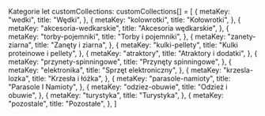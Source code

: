 Kategorie
let customCollections: customCollections[] = [
{
metaKey: "wedki",
title: "Wędki",
},
{
metaKey: "kolowrotki",
title: "Kołowrotki",
},
{
metaKey: "akcesoria-wedkarskie",
title: "Akcesoria wędkarskie",
},
{
metaKey: "torby-pojemniki",
title: "Torby i pojemniki",
},
{
metaKey: "zanety-ziarna",
title: "Zanęty i ziarna",
},
{
metaKey: "kulki-pellety",
title: "Kulki proteinowe i pellety",
},
{
metaKey: "atraktory",
title: "Atraktory i dodatki",
},
{
metaKey: "przynety-spinningowe",
title: "Przynęty spinningowe",
},
{
metaKey: "elektronika",
title: "Sprzęt elektroniczny",
},
{
metaKey: "krzesla-lozka",
title: "Krzesła i łóżka",
},
{
metaKey: "parasole-namioty",
title: "Parasole I Namioty",
},
{
metaKey: "odziez-obuwie",
title: "Odzież i obuwie",
},
{
metaKey: "turystyka",
title: "Turystyka",
},
{
metaKey: "pozostale",
title: "Pozostałe",
},
]

